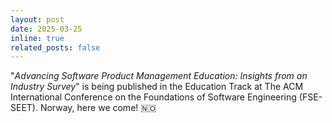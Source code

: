 ```yaml
---
layout: post
date: 2025-03-25 
inline: true
related_posts: false
---
```


"<i>Advancing Software Product Management Education: Insights from an Industry Survey</i>" is being published in the Education Track at The ACM International Conference on the Foundations of Software Engineering (FSE-SEET). Norway, here we come! 🇳🇴
